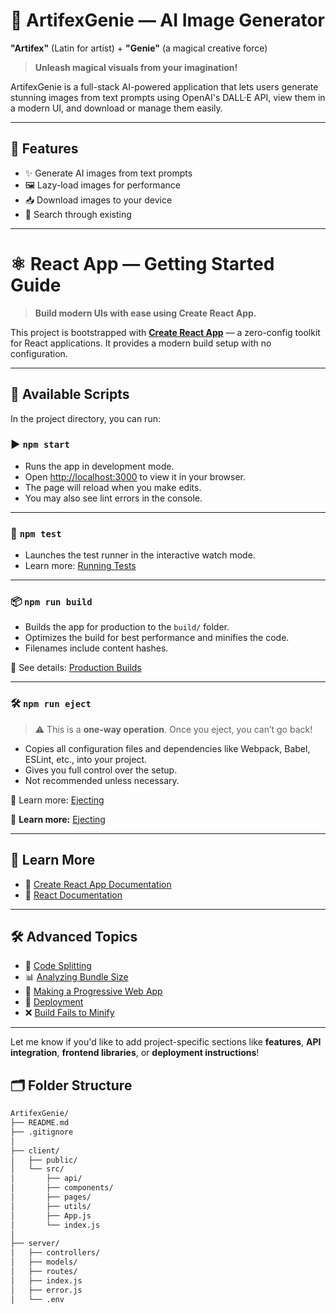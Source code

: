 # 🎨 ArtifexGenie — AI Image Generator

**"Artifex"** (Latin for artist) + **"Genie"** (a magical creative force)  
> **Unleash magical visuals from your imagination!**

ArtifexGenie is a full-stack AI-powered application that lets users generate stunning images from text prompts using OpenAI's DALL·E API, view them in a modern UI, and download or manage them easily.

---

## 📌 Features

- ✨ Generate AI images from text prompts
- 🖼️ Lazy-load images for performance
- 📥 Download images to your device
- 🔎 Search through existing

---

# ⚛️ React App — Getting Started Guide

> **Build modern UIs with ease using Create React App.**

This project is bootstrapped with **[Create React App](https://github.com/facebook/create-react-app)** — a zero-config toolkit for React applications. It provides a modern build setup with no configuration.

---

## 🚀 Available Scripts

In the project directory, you can run:

### ▶ `npm start`

- Runs the app in development mode.  
- Open [http://localhost:3000](http://localhost:3000) to view it in your browser.  
- The page will reload when you make edits.  
- You may also see lint errors in the console.

---

### 🧪 `npm test`

- Launches the test runner in the interactive watch mode.  
- Learn more: [Running Tests](https://facebook.github.io/create-react-app/docs/running-tests)

---

### 📦 `npm run build`

- Builds the app for production to the `build/` folder.  
- Optimizes the build for best performance and minifies the code.  
- Filenames include content hashes.

📄 See details: [Production Builds](https://facebook.github.io/create-react-app/docs/production-build)

---

### 🛠️ `npm run eject`

> ⚠️ This is a **one-way operation**. Once you eject, you can’t go back!

- Copies all configuration files and dependencies like Webpack, Babel, ESLint, etc., into your project.  
- Gives you full control over the setup.  
- Not recommended unless necessary.

📄 Learn more: [Ejecting](https://facebook.github.io/create-react-app/docs/available-scripts#npm-run-eject)


📄 **Learn more:** [Ejecting](https://facebook.github.io/create-react-app/docs/available-scripts#npm-run-eject)

---

## 🔗 Learn More

- 📘 [Create React App Documentation](https://facebook.github.io/create-react-app/docs/getting-started)
- 📘 [React Documentation](https://reactjs.org/docs/getting-started.html)

---

## 🛠️ Advanced Topics

- 🔀 [Code Splitting](https://facebook.github.io/create-react-app/docs/code-splitting)  
- 📊 [Analyzing Bundle Size](https://facebook.github.io/create-react-app/docs/analyzing-the-bundle-size)  
- 📱 [Making a Progressive Web App](https://facebook.github.io/create-react-app/docs/making-a-progressive-web-app)  
- 🚀 [Deployment](https://facebook.github.io/create-react-app/docs/deployment)  
- ❌ [Build Fails to Minify](https://facebook.github.io/create-react-app/docs/t)

---
Let me know if you'd like to add project-specific sections like **features**, **API integration**, **frontend libraries**, or **deployment instructions**!

## 🗂️ Folder Structure

```bash
ArtifexGenie/
├── README.md
├── .gitignore
│
├── client/
│   ├── public/
│   └── src/
│       ├── api/
│       ├── components/
│       ├── pages/
│       ├── utils/
│       ├── App.js
│       └── index.js
│
├── server/
│   ├── controllers/
│   ├── models/
│   ├── routes/
│   ├── index.js
│   ├── error.js
│   └── .env

